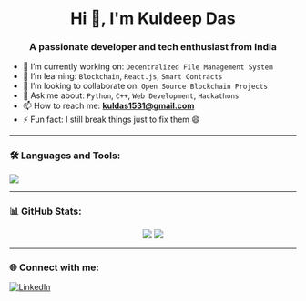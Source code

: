 <h1 align="center">Hi 👋, I'm Kuldeep Das</h1>
<h3 align="center">A passionate developer and tech enthusiast from India</h3>

- 🔭 I’m currently working on: `Decentralized File Management System`
- 🌱 I’m learning: `Blockchain`, `React.js`, `Smart Contracts`
- 👯 I’m looking to collaborate on: `Open Source Blockchain Projects`
- 💬 Ask me about: `Python`, `C++`, `Web Development`, `Hackathons`
- 📫 How to reach me: **kuldas1531@gmail.com**
- ⚡ Fun fact: I still break things just to fix them 😄

---

### 🛠️ Languages and Tools:
<p align="left">
  <img src="https://skillicons.dev/icons?i=cpp,python,html,css,js,react,php,mysql,git,linux,vscode" />
</p>

---

### 📊 GitHub Stats:
<p align="center">
  <img src="https://github-readme-stats.vercel.app/api?username=kuldeepdas&show_icons=true&theme=github_dark&hide_border=true" />
  <img src="https://github-readme-streak-stats.herokuapp.com/?user=kuldeepdas&theme=github-dark&hide_border=true" />
</p>

---

### 🌐 Connect with me:
[![LinkedIn](https://img.shields.io/badge/LinkedIn-blue?style=for-the-badge&logo=linkedin)](https://linkedin.com/in/your-link)
